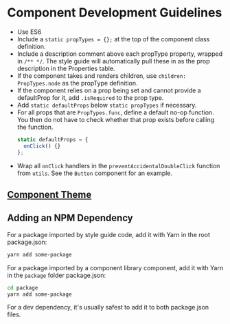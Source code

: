 # Component Development Guidelines

- Use ES6
- Include a `static propTypes = {};` at the top of the component class definition.
- Include a description comment above each propType property, wrapped in `/** */`. The style guide will automatically pull these in as the prop description in the Properties table.
- If the component takes and renders children, use `children: PropTypes.node` as the propType definition.
- If the component relies on a prop being set and cannot provide a defaultProp for it, add `.isRequired` to the prop type.
- Add `static defaultProps` below `static propTypes` if necessary.
- For all props that are `PropTypes.func`, define a default no-op function. You then do not have to check whether that prop exists before calling the function.
    ```js
    static defaultProps = {
      onClick() {}
    };
    ```
- Wrap all `onClick` handlers in the `preventAccidentalDoubleClick` function from `utils`. See the `Button` component for an example.

## [Component Theme](./styling-conventions.md)

## Adding an NPM Dependency

For a package imported by style guide code, add it with Yarn in the root package.json:

```bash
yarn add some-package
```

For a package imported by a component library component, add it with Yarn in the `package` folder package.json:

```bash
cd package
yarn add some-package
```

For a dev dependency, it's usually safest to add it to both package.json files.
